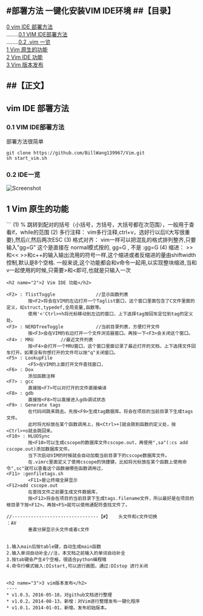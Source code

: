 #部署方法
一键化安装VIM IDE环境
##【目录】
----

[0 vim IDE 部署方法](#0)  
........[0.1 VIM IDE部署方法 ](#0.1)  
........[0.2 .vim 一览 ](#0.2)  
[1 Vim 原生的功能 ](#1)  
[2 Vim IDE 功能 ](#2)  
[3 Vim 版本发布 ](#3)  

##【正文】
----

<h2 name="0">vim IDE 部署方法</h2>
<h3 name="0.1">0.1 VIM IDE部署方法</h3>
部署方法很简单

```
git clone https://github.com/BillWang139967/Vim.git
sh start_vim.sh
```
<h3 name="0.2">0.2 IDE一览 </h3>

![Screenshot](https://github.com/BillWang139967/Vim/raw/master/images/vim.jpg)
<h2 name="1">1 Vim 原生的功能</h2>
```
    (1) % 跳转到配对的括号（小括号，方括号，大括号都在次范围），一般用于查看if，while的范围
    (2) 多行注释：
        vim多行注释,ctrl+v，选好行以后I(大写很重要),然后//,然后两次ESC
    (3) 格式对齐：
        vim一样可以把混乱的格式排列整齐,只要输入"gg=G"
        这个是直接在 normal模式按的, gg=G , 不是 :gg=G
    (4) 缩进：
        >>和<< >>和c++的输入输出流用的符号一样,这个缩进或者反缩进的量由shiftwidth控制,默认是8个空格.
        一般来说,这个功能都会和v命令一起用,以实现整块缩进,当和v一起使用的时候,只需要>和<即可,也就是只输入一次

```
<h2 name="2">2 Vim IDE 功能</h2>
```
    <F2> : TlistToggle               //显示函数列表
            按<F2>将会在VIM的左边打开一个Taglist窗口，这个窗口里面包含了C文件里面的定义，如struct,typedef,全局变量,函数等。
            使用'<'Ctrl>+h将光标移动到左边的窗口，上下选择tag按回车定位到tag的定义处。
    <F3> : NERDTreeToggle            //当前目录列表，方便打开文件
            按<F3>会在VIM的右边打开一个文件浏览器窗口。再按一下<F3>会关闭这个窗口。
    <F4> : MRU			//最近文件列表
            按<F4>会打开一个MRU窗口，这个窗口里面记录了最近打开的文档，上下选择文件回车打开。如果没有你想打开的文件可以按"q"关闭窗口。
    <F5> : LookupFile
            <F5>在VIM的上面打开文件查找窗口，
    <F6> : Dox
            添加函数注释
    <F7> : gcc
            直接按<F7>可以对打开的文件直接编译
    <F8> : gdb
            直接按<F8>可以直接进入gdb调试状态
    <F9> : Generate tags
            在代码间跳来跳去。先按<F9>生成tag数据库。将会在项目的当前目录下生成tags文件。
            此时将光标放在某个函数调用上，按<Ctrl>+]就会跳到函数的定义处，按<Ctrl>+o就会跳回来。
    <F10> : HLUDSync
            按<F10>可以生成cscope的数据库文件cscope.out，再使用",sa"(:cs add cscope.out)添加数据库文件。
            当下次启动VIM的时候就会自动加载当前目录下的cscope数据库文件。
            在.vimrc里面定义了使用cscope的快捷键，比如将光标放在某个函数上使用命令",sc"就可以查看这个函数被哪些函数调用过，
    <F11> :genfiletags.sh
            <F11>是让终端全屏显示
    <F12>add cscope.out
            在查找文件之前要生成文件数据库，
            按<F12>将会在项目的当前目录下生成tags.filename文件，所以最好是在项目的根目录下按<F12>。再按<F5>就可以使用通配符查找文件了。
            
    //--------------------------------【#】	头文件和c文件切换
    ：AV
            垂直分屏显示头文件或者c文件


    1.输入main后按table键，自动生成main函数
    2.输入单词自动补全//注，本文档之前输入的单词自动补全
    3.按tab键会产生4个空格，很适合python编程哦
    4.命令行模式输入:DIstart,可以进行画图，通过:DIstop 进行关闭

```

<h2 name="3">3 vim版本发布</h2>
----
* v1.0.3，2016-05-18，对github文档进行整理
* v1.0.2，2014-08-13，新增：对Vim进行整理发布一键化程序 
* v1.0.1，2014-01-01，新增。发布初始版本。
